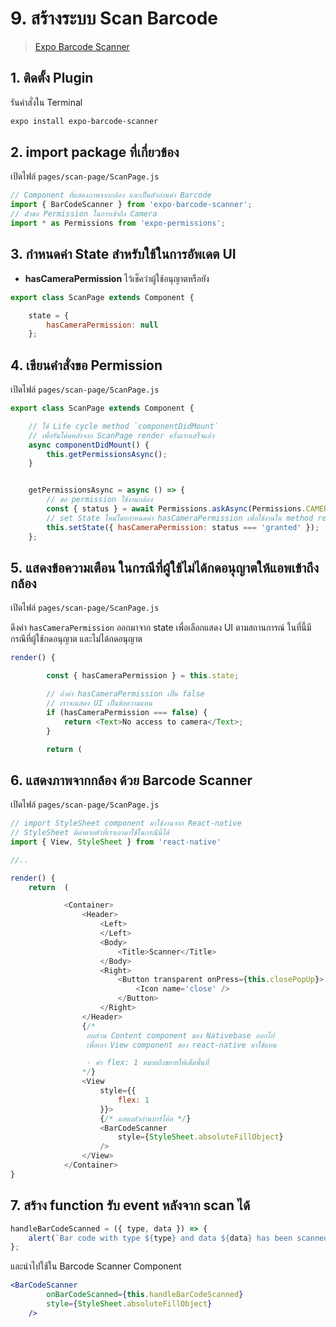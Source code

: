 
# 9. สร้างระบบ Scan Barcode

> [Expo Barcode Scanner](https://docs.expo.io/versions/latest/sdk/bar-code-scanner/)

## 1. ติดตั้ง Plugin 

รันคำสั่งใน Terminal

```bash
expo install expo-barcode-scanner
```

## 2. import package ที่เกี่ยวข้อง

เปิดไฟล์ `pages/scan-page/ScanPage.js`

```js
// Component ที่แสดงภาพจากกล้อง และเป็นตัวอ่านค่า Barcode
import { BarCodeScanner } from 'expo-barcode-scanner';
// ตัวขอ Permission ในการเข้าถึง Camera
import * as Permissions from 'expo-permissions';
```

## 3. กำหนดค่า State สำหรับใช้ในการอัพเดต UI

- **hasCameraPermission** ไว้เช็คว่าผู้ใช้อนุญาตหรือยัง

```js
export class ScanPage extends Component {

    state = {
        hasCameraPermission: null
    };
```

## 4. เขียนคำสั่งขอ Permission

เปิดไฟล์ `pages/scan-page/ScanPage.js`

```js
export class ScanPage extends Component {

    // ใช้ Life cycle method `componentDidMount`
    // เพื่อรันโค้ดหลังจาก ScanPage render ครั้งแรกเสร็จแล้ว
    async componentDidMount() {
        this.getPermissionsAsync();
    }


    getPermissionsAsync = async () => {
        // ขอ permission ใช้งานกล้อง
        const { status } = await Permissions.askAsync(Permissions.CAMERA);
        // set State ใหม่โดยกำหนดค่า hasCameraPermission เพื่อใช้งานใน method render()
        this.setState({ hasCameraPermission: status === 'granted' });
    };
```

## 5. แสดงข้อความเตือน ในกรณีที่ผู้ใช้ไม่ได้กดอนุญาตให้แอพเข้าถึงกล้อง

เปิดไฟล์ `pages/scan-page/ScanPage.js`

ดึงค่า `hasCameraPermission` ออกมาจาก state เพื่อเลือกแสดง UI ตามสถานการณ์ ในที่นี้มีกรณีที่ผู้ใช้กดอนุญาต และไม่ได้กดอนุญาต

```js
render() {

        const { hasCameraPermission } = this.state;

        // ถ้าค่า hasCameraPermission เป็น false 
        // เราจะแสดง UI เป็นข้อความแทน
        if (hasCameraPermission === false) {
            return <Text>No access to camera</Text>;
        }

        return (
```

## 6. แสดงภาพจากกล้อง ด้วย Barcode Scanner

เปิดไฟล์ `pages/scan-page/ScanPage.js`

```js
// import StyleSheet component มาใช้งานจาก React-native
// StyleSheet มีค่าตายตัวที่เราเอามาใช้ในกรณีนี้ได้
import { View, StyleSheet } from 'react-native'

//..

render() {
    return  (

            <Container>
                <Header>
                    <Left>
                    </Left>
                    <Body>
                        <Title>Scanner</Title>
                    </Body>
                    <Right>
                        <Button transparent onPress={this.closePopUp}>
                            <Icon name='close' />
                        </Button>
                    </Right>
                </Header>
                {/*
                 ลบส่วน Content component ของ Nativebase ออกไป 
                 เพื่อเอา View component ของ react-native มาใช้แทน

                 - ค่า flex: 1 หมายถึงขยายให้เต็มพื้นที่
                */}
                <View
                    style={{
                        flex: 1
                    }}>
                    {/* แสดงตัวอ่านบาร์โค้ด */}
                    <BarCodeScanner
                        style={StyleSheet.absoluteFillObject}
                    />
                </View>
            </Container>
}
```

## 7. สร้าง function รับ event หลังจาก scan ได้

```js
handleBarCodeScanned = ({ type, data }) => {
    alert(`Bar code with type ${type} and data ${data} has been scanned!`);
};
```

และนำไปใช้ใน Barcode Scanner Component 

```jsx
<BarCodeScanner
        onBarCodeScanned={this.handleBarCodeScanned}
        style={StyleSheet.absoluteFillObject}
    />
```